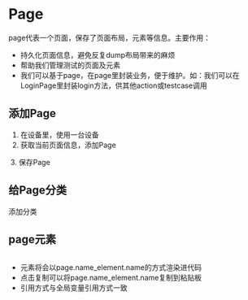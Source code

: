 # Page
page代表一个页面，保存了页面布局，元素等信息。主要作用：
* 持久化页面信息，避免反复dump布局带来的麻烦
* 帮助我们管理测试的页面及元素
* 我们可以基于page，在page里封装业务，便于维护。如：我们可以在LoginPage里封装login方法，供其他action或testcase调用

## 添加Page
1. 在设备里，使用一台设备
2. 获取当前页面信息，添加Page
<img :src="$withBase('/assets/page_dump.png')" class="zoom">
3. 保存Page

## 给Page分类
添加分类

## page元素
<img :src="$withBase('/assets/page_elements.png')" class="zoom">

* 元素将会以page.name_element.name的方式渲染进代码
* 点击复制可以将page.name_element.name复制到粘贴板
* 引用方式与全局变量引用方式一致